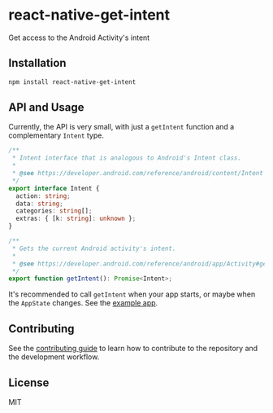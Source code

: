 # react-native-get-intent

Get access to the Android Activity's intent

## Installation

```sh
npm install react-native-get-intent
```

## API and Usage

Currently, the API is very small, with just a `getIntent` function and a complementary `Intent` type.

```typescript
/**
 * Intent interface that is analogous to Android's Intent class.
 *
 * @see https://developer.android.com/reference/android/content/Intent
 */
export interface Intent {
  action: string;
  data: string;
  categories: string[];
  extras: { [k: string]: unknown };
}

/**
 * Gets the current Android activity's intent.
 *
 * @see https://developer.android.com/reference/android/app/Activity#getIntent()
 */
export function getIntent(): Promise<Intent>;
```

It's recommended to call `getIntent` when your app starts, or maybe when the `AppState` changes.
See the [example app](./example/src/App.tsx).

## Contributing

See the [contributing guide](CONTRIBUTING.md) to learn how to contribute to the repository and the development workflow.

## License

MIT

